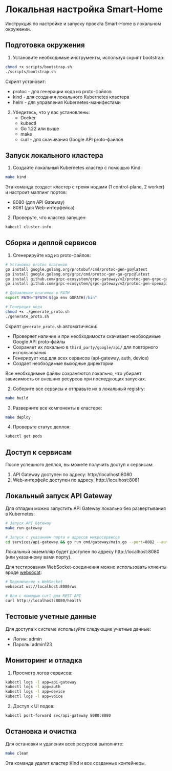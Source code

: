 # Локальная настройка Smart-Home

Инструкция по настройке и запуску проекта Smart-Home в локальном окружении.

## Подготовка окружения

1. Установите необходимые инструменты, используя скрипт bootstrap:

```bash
chmod +x scripts/bootstrap.sh
./scripts/bootstrap.sh
```

Скрипт установит:
- protoc - для генерации кода из proto-файлов
- kind - для создания локального Kubernetes кластера
- helm - для управления Kubernetes-манифестами

2. Убедитесь, что у вас установлены:
   - Docker
   - kubectl
   - Go 1.22 или выше
   - make
   - curl - для скачивания Google API proto-файлов

## Запуск локального кластера

1. Создайте локальный Kubernetes кластер с помощью Kind:

```bash
make kind
```

Эта команда создаст кластер с тремя нодами (1 control-plane, 2 worker) и настроит маппинг портов:
- 8080 (для API Gateway)
- 8081 (для Web-интерфейса)

2. Проверьте, что кластер запущен:

```bash
kubectl cluster-info
```

## Сборка и деплой сервисов

1. Сгенерируйте код из proto-файлов:

```bash
# Установка protoc плагинов
go install google.golang.org/protobuf/cmd/protoc-gen-go@latest
go install google.golang.org/grpc/cmd/protoc-gen-go-grpc@latest
go install github.com/grpc-ecosystem/grpc-gateway/v2/protoc-gen-grpc-gateway@latest
go install github.com/grpc-ecosystem/grpc-gateway/v2/protoc-gen-openapiv2@latest

# Добавление плагинов в PATH
export PATH="$PATH:$(go env GOPATH)/bin"

# Генерация кода
chmod +x ./generate_proto.sh
./generate_proto.sh
```

Скрипт `generate_proto.sh` автоматически:
- Проверяет наличие и при необходимости скачивает необходимые Google API proto-файлы
- Сохраняет их локально в `third_party/google/api/` для повторного использования
- Генерирует код для всех сервисов (api-gateway, auth, device)
- Создает необходимые выходные директории

Все необходимые файлы сохраняются локально, что убирает зависимость от внешних ресурсов при последующих запусках.

2. Соберите все сервисы и отправьте их в локальный registry:

```bash
make build
```

3. Разверните все компоненты в кластере:

```bash
make deploy
```

4. Проверьте статус деплоя:

```bash
kubectl get pods
```

## Доступ к сервисам

После успешного деплоя, вы можете получить доступ к сервисам:

1. API Gateway доступен по адресу: http://localhost:8080
2. Web-интерфейс доступен по адресу: http://localhost:8081

## Локальный запуск API Gateway

Для отладки можно запустить API Gateway локально без развертывания в Kubernetes:

```bash
# Запуск API Gateway
make run-gateway

# Запуск с указанием порта и адресов микросервисов
cd services/api-gateway && go run cmd/gateway/main.go --port=8082 --auth-service=localhost:50051
```

Локальный экземпляр будет доступен по адресу http://localhost:8080 (или указанному вами порту).

Для тестирования WebSocket-соединения можно использовать клиенты вроде [websocat](https://github.com/vi/websocat):

```bash
# Подключение к WebSocket
websocat ws://localhost:8080/ws

# Или с помощью curl для REST API
curl http://localhost:8080/health
```

## Тестовые учетные данные

Для доступа к системе используйте следующие учетные данные:

- Логин: admin
- Пароль: admin123

## Мониторинг и отладка

1. Просмотр логов сервисов:

```bash
kubectl logs -l app=api-gateway
kubectl logs -l app=auth
kubectl logs -l app=device
kubectl logs -l app=voice
```

2. Доступ к UI подов:

```bash
kubectl port-forward svc/api-gateway 8080:8080
```

## Остановка и очистка

Для остановки и удаления всех ресурсов выполните:

```bash
make clean
```

Эта команда удалит кластер Kind и все созданные контейнеры. 